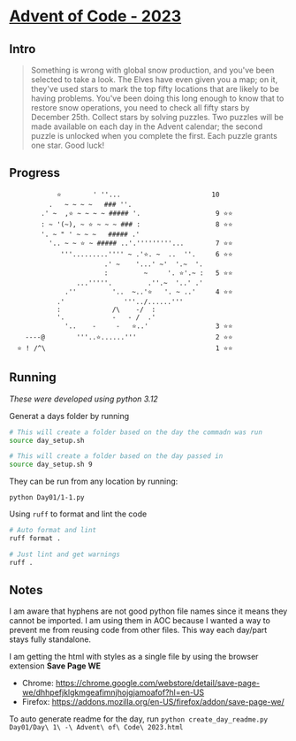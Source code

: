 # [Advent of Code - 2023](https://adventofcode.com/2023/)

## Intro

> Something is wrong with global snow production, and you've been selected to take a look. The Elves have even given you a map; on it, they've used stars to mark the top fifty locations that are likely to be having problems.
> You've been doing this long enough to know that to restore snow operations, you need to check all fifty stars by December 25th.
> Collect stars by solving puzzles. Two puzzles will be made available on each day in the Advent calendar; the second puzzle is unlocked when you complete the first. Each puzzle grants one star. Good luck!

## Progress


                                                     
                                                     
                                                     
                                                     
                                                     
                                                     
                                                     
                                                     
                ⭐️        ' ''...                       10
              .   ~ ~ ~ ~   ### ''.                  
            .' ~  ,⭐️ ~ ~ ~ ~ ##### '.                   9 ⭐️⭐️
            : ~ '(~), ~ ⭐️ ~ ~ ~ ### :                   8 ⭐️⭐️
            '. ~ " ' ~ ~ ~   ##### .'                
              '.. ~ ~ ⭐️ ~ ##### ..'.'''''''''...        7 ⭐️⭐️
                 '''.........'''' ~ .'⭐️. ~  ..  ''.     6 ⭐️⭐️
                            .' ~    '...' ~'  '.~  '.
                            :         ~     '. ⭐️'.~ :   5 ⭐️⭐️
                     ...'''''.         .''.~  '..' .'
                  .''         '..  ~..'⭐️   '. ~ ..'     4 ⭐️⭐️
                .'               '''../......'''     
                :             /\    -/  :            
                '.            -   - /  .'            
                  '..    -     -   ⭐️..'                 3 ⭐️⭐️
        ----@        '''..⭐️......'''                    2 ⭐️⭐️
      ⭐️ ! /^\                                           1 ⭐️⭐️
    



## Running
_These were developed using python 3.12_

Generat a days folder by running
```bash
# This will create a folder based on the day the commadn was run
source day_setup.sh

# This will create a folder based on the day passed in
source day_setup.sh 9
```

They can be run from any location by running:
```
python Day01/1-1.py
```

Using `ruff` to format and lint the code
```bash
# Auto format and lint
ruff format .

# Just lint and get warnings
ruff .
```

## Notes
I am aware that hyphens are not good python file names since it means they cannot be imported. I am using them in AOC because I wanted a way to prevent me from reusing code from other files. This way each day/part stays fully standalone.

I am getting the html with styles as a single file by using the browser extension **Save Page WE**
- Chrome: https://chrome.google.com/webstore/detail/save-page-we/dhhpefjklgkmgeafimnjhojgjamoafof?hl=en-US
- Firefox: https://addons.mozilla.org/en-US/firefox/addon/save-page-we/

To auto generate readme for the day, run `python create_day_readme.py Day01/Day\ 1\ -\ Advent\ of\ Code\ 2023.html`
